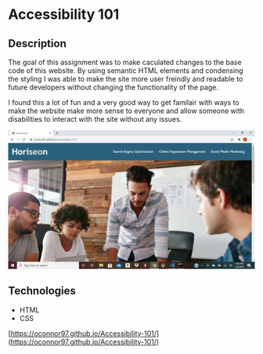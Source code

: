# Accessibility 101

## Description

The goal of this assignment was to make caculated changes to the base code of this website.  By using semantic HTML elements and condensing the styling I was able to make the site more user freindly and readable to future developers without changing the functionality of the page.

I found this a lot of fun and a very good way to get familair with ways to make the website make more sense to everyone and allow someone with disabilities to interact with the site without any issues.

![](images/2021-01-28.png)


## Technologies 

* HTML
* CSS


[https://oconnor97.github.io/Accessibility-101/] (https://oconnor97.github.io/Accessibility-101/)



